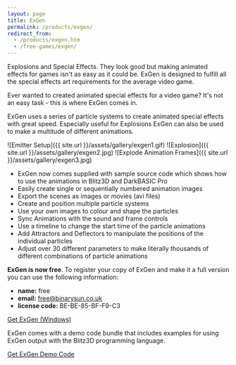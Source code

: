 ```yaml
---
layout: page
title: ExGen
permalink: /products/exgen/
redirect_from:
  - /products/exgen.htm
  - /free-games/exgen/
---
```

Explosions and Special Effects. They look good but making animated effects for games isn't as easy as it could be. ExGen is designed to fulfill all the special effects art requirements for the average video game.

Ever wanted to created animated special effects for a video game? It's not an easy task - this is where ExGen comes in.

ExGen uses a series of particle systems to create animated special effects with great speed. Especially useful for Explosions ExGen can also be used to make a multitude of different animations.

<div class="gallery" markdown="1">

![Emitter Setup]({{ site.url }}/assets/gallery/exgen1.gif)
![Explosion]({{ site.url }}/assets/gallery/exgen2.jpg)
![Explode Animation Frames]({{ site.url }}/assets/gallery/exgen3.jpg)

</div>

- ExGen now comes supplied with sample source code which shows how to use the animations in Blitz3D and DarkBASIC Pro
- Easily create single or sequentially numbered animation images
- Export the scenes as images or movies (avi files)
- Create and position multiple particle systems
- Use your own images to colour and shape the particles
- Sync Animations with the sound and frame controls
- Use a timeline to change the start time of the particle animations
- Add Attractors and Deflectors to manipulate the positions of the individual particles
- Adjust over 30 different parameters to make literally thousands of different combinations of particle animations

**ExGen is now free**. To register your copy of ExGen and make it a full version you can use the following information:

- **name:** free
- **email:** free@binarysun.co.uk
- **license code:** BE-BE-85-BF-F9-C3

<p class="download">
<a href="{{ site.url }}/downloads/exgen_setup.exe" class="button">Get ExGen (Windows)</a>
</p>

ExGen comes with a demo code bundle that includes examples for using ExGen output with the Blitz3D programming language.

<p class="download">
<a href="{{ site.url }}/downloads/exgen_code.zip" class="button">Get ExGen Demo Code</a>
</p>
